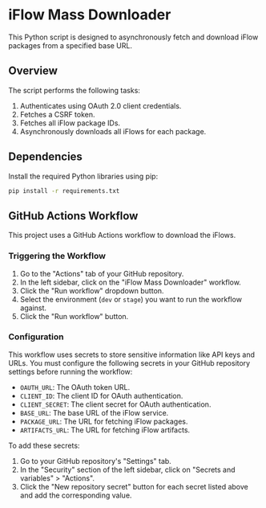 # iFlow Mass Downloader

This Python script is designed to asynchronously fetch and download iFlow packages from a specified base URL.

## Overview

The script performs the following tasks:

1.  Authenticates using OAuth 2.0 client credentials.
2.  Fetches a CSRF token.
3.  Fetches all iFlow package IDs.
4.  Asynchronously downloads all iFlows for each package.

## Dependencies

Install the required Python libraries using pip:

```bash
pip install -r requirements.txt
```

## GitHub Actions Workflow

This project uses a GitHub Actions workflow to download the iFlows.

### Triggering the Workflow

1.  Go to the "Actions" tab of your GitHub repository.
2.  In the left sidebar, click on the "iFlow Mass Downloader" workflow.
3.  Click the "Run workflow" dropdown button.
4.  Select the environment (`dev` or `stage`) you want to run the workflow against.
5.  Click the "Run workflow" button.

### Configuration

This workflow uses secrets to store sensitive information like API keys and URLs. You must configure the following secrets in your GitHub repository settings before running the workflow:

*   `OAUTH_URL`: The OAuth token URL.
*   `CLIENT_ID`: The client ID for OAuth authentication.
*   `CLIENT_SECRET`: The client secret for OAuth authentication.
*   `BASE_URL`: The base URL of the iFlow service.
*   `PACKAGE_URL`: The URL for fetching iFlow packages.
*   `ARTIFACTS_URL`: The URL for fetching iFlow artifacts.

To add these secrets:

1.  Go to your GitHub repository's "Settings" tab.
2.  In the "Security" section of the left sidebar, click on "Secrets and variables" > "Actions".
3.  Click the "New repository secret" button for each secret listed above and add the corresponding value.